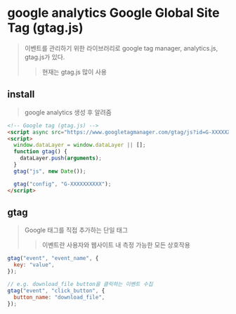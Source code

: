 # google analytics Google Global Site Tag (gtag.js)

> 이벤트를 관리하기 위한 라이브러리로 google tag manager, analytics.js, gtag.js가 있다.
>
> > 현재는 gtag.js 많이 사용

## install

> google analytics 생성 후 알려줌

```html
<!-- Google tag (gtag.js) -->
<script async src="https://www.googletagmanager.com/gtag/js?id=G-XXXXXXXXXX"></script>
<script>
  window.dataLayer = window.dataLayer || [];
  function gtag() {
    dataLayer.push(arguments);
  }
  gtag("js", new Date());

  gtag("config", "G-XXXXXXXXXX");
</script>
```

## gtag

> Google 태그를 직접 추가하는 단일 태그
>
> > 이벤트란 사용자와 웹사이트 내 측정 가능한 모든 상호작용

```js
gtag("event", "event_name", {
  key: "value",
});

// e.g. download_file button을 클릭하는 이벤트 수집
gtag("event", "click_button", {
  button_name: "download_file",
});
```

